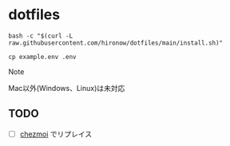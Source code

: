 # dotfiles

```shell
bash -c "$(curl -L raw.githubusercontent.com/hironow/dotfiles/main/install.sh)"
```

```shell
cp example.env .env
```

> [!NOTE]  
> Mac以外(Windows、Linux)は未対応

## TODO

* [ ] [chezmoi](https://www.chezmoi.io/comparison-table/) でリプレイス
